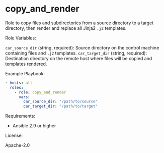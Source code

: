 # copy_and_render

Role to copy files and subdirectories from a source directory to a target directory, then render and replace all Jinja2 `.j2` templates.

Role Variables:

`car_source_dir` (string, required): Source directory on the control machine containing files and `.j2` templates.
`car_target_dir` (string, required): Destination directory on the remote host where files will be copied and templates rendered.

Example Playbook:

```yaml
- hosts: all
  roles:
    - role: copy_and_render
      vars:
        car_source_dir: "/path/to/source"
        car_target_dir: "/path/to/target"
```

Requirements:

- Ansible 2.9 or higher

License:

Apache-2.0
